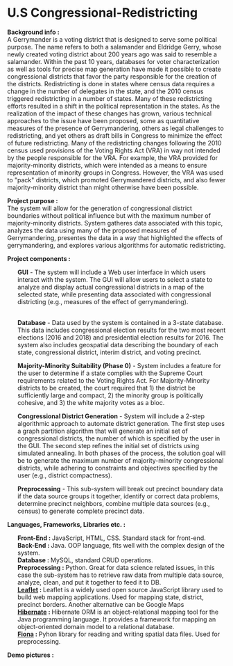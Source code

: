 # U.S Congressional-Redistricting

<b>Background info : </b><br>
A Gerrymander is a voting district that is designed to serve some political purpose. The name refers to both a salamander and Eldridge Gerry, whose newly created voting district about 200 years ago was said to resemble a salamander. Within the past 10 years, databases for voter characterization as well as tools for precise map generation have made it possible to create congressional districts that favor the party responsible for the creation of the districts. Redistricting is done in states where census data requires a change in the number of delegates in the state, and the 2010 census triggered redistricting in a number of states. Many of these redistricting efforts resulted in a shift in the political representation in the states. As the realization of the impact of these changes has grown, various technical approaches to the issue have been proposed, some as quantitative measures of the presence of Gerrymandering, others as legal challenges to redistricting, and yet others as draft bills in Congress to minimize the effect of future redistricting. Many of the redistricting changes following the 2010 census used provisions of the Voting Rights Act (VRA) in way not intended by the people responsible for the VRA. For example, the VRA provided for majority-minority districts, which were intended as a means to ensure representation of minority groups in Congress. However, the VRA was used to "pack" districts, which promoted Gerrymandered districts, and also fewer majority-minority district than might otherwise have been possible.

<b>Project purpose : </b><br>
The system will allow for the generation of congressional district boundaries without political influence but with the maximum number of majority-minority districts. System gatheres data associated with this topic, analyzes the data using many of the proposed measures of Gerrymandering, presentes the data in a way that highlighted the effects of gerrymandering, and explores various algorithms for automatic redistricting.

<b>Project components : </b><br>
<ul>
<b>GUI</b> - The system will include a Web user interface in which users interact with the system. The GUI will allow users to select a state to analyze and display actual congressional districts in a map of the selected state, while presenting data associated with congressional districting (e.g., measures of the effect of gerrymandering).<br><br>

<b>Database</b> - Data used by the system is contained in a 3-state database. This data includes congressional election results for the two most recent elections (2016 and 2018) and presidential election results for 2016. The system also includes geospatial data describing the boundary of each state, congressional district, interim district, and voting precinct.<br>

<b>Majority-Minority Suitability (Phase 0)</b> - System includes a feature for the user to determine if a state complies with the Supreme Court requirements related to the Voting Rights Act. For Majority-Minority districts to be created, the court required that 1) the district be sufficiently large and compact, 2) the minority group is politically cohesive, and 3) the white majority votes as a bloc.<br>
  
<b>Congressional District Generation</b> - System will include a 2-step algorithmic approach to automate district generation. The first step uses a graph partition algorithm that will generate an initial set of congressional districts, the number of which is specified by the user in the GUI. The second step refines the initial set of districts using simulated annealing. In both phases of the process, the solution goal will be to generate the maximum number of majority-minority congressional districts, while adhering to constraints and objectives specified by the user (e.g., district compactness).<br>
  
<b>Preprocessing</b> - This sub-system will break out precinct boundary data if the data source groups it together, identify or correct data problems, determine precinct neighbors, combine multiple data sources (e.g., census) to generate complete precinct data.<br>
  </ul>
  
  <b>Languages, Frameworks, Libraries etc. : </b><br>
  <ul>
  <b>Front-End : </b>JavaScript, HTML, CSS. Standard stack for front-end.<br>
  <b>Back-End : </b>Java. OOP language, fits well with the complex design of the system.<br>
  <b>Database : </b>MySQL, standard CRUD operations.<br>
  <b>Preprocessing : </b> Python. Great for data science related issues, in this case the sub-system has to retrieve raw data from multiple data source, analyze, clean, and put it together to feed it to DB.<br>
  <b><a href="https://leafletjs.com/" target="_blank">Leaflet</a> : </b>Leaflet is a widely used open source JavaScript library used to build web mapping applications. Used for mapping state, district, precinct borders. Another alternative can be Google Maps<br>
  <b><a href="https://hibernate.org/" target="_blank">Hibernate</a> : </b>Hibernate ORM is an object-relational mapping tool for the Java programming language. It provides a framework for mapping an object-oriented domain model to a relational database.<br>
  <b><a href="https://pypi.org/project/Fiona/" target="_blank">Fiona</a> : </b>Pyhon library for reading and writing spatial data files. Used for preprocessing.
  </ul
  
  <b>Demo pictures : </b><br>
  
